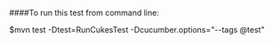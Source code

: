 ####To run this test from command line: 

$mvn test -Dtest=RunCukesTest -Dcucumber.options="--tags @test"